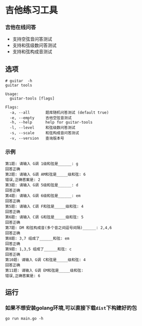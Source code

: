 # 吉他练习工具
### 吉他在线问答
- 支持空弦音问答测试
- 支持和弦级数问答测试
- 支持和弦构成音测试

## 选项
```shell
# guitar  -h
guitar tools

Usage:
  guitar-tools [flags]

Flags:
  -a, --all       题库随机问答测试 (default true)
  -e, --empty     吉他空弦音测试
  -h, --help      help for guitar-tools
  -l, --level     和弦级数问答测试
  -s, --scale     和弦构成音问答测试
  -v, --version   查询版本号
```

### 示例
```text
第1题: 请输入 G调 1级和弦是______: g
回答正确
第2题: 请输入 G调 AM和弦是_____级和弦: 6
错误,正确答案是: 2
第3题: 请输入 G调 5级和弦是______: d
回答正确
第4题: 请输入 G调 6级和弦是______: em
回答正确
第5题: 请输入 C调 F和弦是_____级和弦: 4
回答正确
第6题: 请输入 C调 G和弦是_____级和弦: 5
回答正确
第7题: DM 和弦构成音(多个音之间逗号间隔)______: 2,4,6
回答正确
第8题: 3,7 组成了______和弦: em
回答正确
第9题: 1,3,5 组成了______和弦: c
回答正确
第10题: 请输入 G调 C和弦是_____级和弦: 4
回答正确
第11题: 请输入 G调 EM和弦是_____级和弦: 
错误,正确答案是: 6
```

## 运行
### 如果不想安装golang环境,可以直接下载`dist`下构建好的包
```shell
go run main.go -h
```
